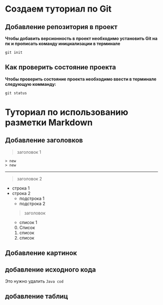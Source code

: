 # Создаем туториал по Git

## Добавление репозитория в проект

**Чтобы добавить версионность в проект необходимо установить Git на пк и прописать команду инициализации в терминале**
```
git init
```

## Как проверить состояние проекта

**Чтобы проверить состояние проекта необходимо ввести в терминале следующую комманду:**
```
git status
```

# Туториал по использованию разметки Markdown

## Добавление заголовков

> заголовок 1

    > new
    > new
***
> заголовок 2

* строка 1
* строка 2
    * подстрока 1
    * подстрока 2
    > заголовок
    - список 1
    0. Список
    0. список
    0. список
    
## Добавление картинок


## добавление исходного кода
Это нужно удалить
`Java cod`

## добавление таблиц


